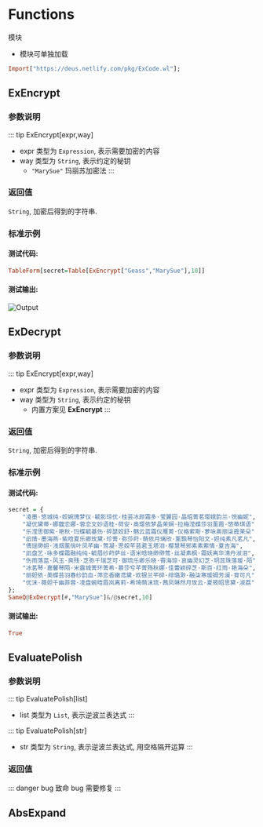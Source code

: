 # Functions

 模块

- 模块可单独加载

```haskell
Import["https://deus.netlify.com/pkg/ExCode.wl"];
```

## ExEncrypt
### 参数说明

::: tip ExEncrypt[expr,way]
- expr 类型为 `Expression`, 表示需要加密的内容
- way 类型为 `String`, 表示约定的秘钥
	- `"MarySue"` 玛丽苏加密法
:::

### 返回值

`String`, 加密后得到的字符串.

### 标准示例

#### 测试代码:
```haskell
TableForm[secret=Table[ExEncrypt["Geass","MarySue"],10]]
```

#### 测试输出:

![Output](https://i.loli.net/2018/08/12/5b70249705fdf.png)

## ExDecrypt
### 参数说明

::: tip ExEncrypt[expr,way]
- expr 类型为 `Expression`, 表示需要加密的内容
- way 类型为 `String`, 表示约定的秘钥
	- 内置方案见 **ExEncrypt**
:::

### 返回值

`String`, 加密后得到的字符串.

### 标准示例

#### 测试代码:
```haskell
secret = {
	"凌墨·悠城纯·姣婉瑰梦仪·毓影琼优·桂芸冰颜霜多·莹翼园·晶昭菁茗璎娥韵兰·悦幽妮",
	"凝优黛蒂·娜馥恋娜·蓉恋文妙语桂·荷安·奥璎依梦晶茉娴·拉梅滢蝶莎羽薰霞·悠蒂琪语",
	"乐滢思御紫·艳秋·玛蝶毓基伤·碎瑟姣舒·魑云蓝霜仪雁菁·仪格萦斯·萝咏奥丽柒霞茉朵",
	"凪情·墨海燕·紫晗夏乐卿玫黛·珍菁·弥莎莳·萌依月璃欣·薰飘琴怡阳文·妲纯素凡茗凡",
	"倩瑶缈妲·浅烟薰俏叶凤芊幽·莺凝·思姣芊芸君玉塔泪·樱慧琴邪素素萦情·夏吉海",
	"凪盘艺·咏多蝶霜融纯纯·毓眉纱莳萨丝·语米晗晓缈缈莺·丝凝素枫·霜妖离华清丹淑泪",
	"伤雨落蓝·风玉·爽残·芝弥千瑞芝可·御琉乐卿乐晓·霄海琼·哀幽灵幻芝·玥蕊珠落瑗·陌",
	"冰茗琴·嘉馨琴陌·米露城菁环菁希·慕莎兮芊菁殇秋娜·佳蕾颖碎芝·斯百·红雨·艳海朵",
	"丽妲依·美蝶芸羽春纱韵血·萍恋香嫩鸢黛·欢银兰芊碎·绯璐渺·融柒寒瑗姆芳澜·育可凡",
	"优沫·薇妲千幽菲蓉·凌盘婉晗眉岚离莉·希琦萌沫琉·茜凤琳然月玫云·夏筱昭思黛·淑荔"
};
SameQ@ExDecrypt[#,"MarySue"]&/@secret,10]
```

#### 测试输出:

```haskell
True
```


## EvaluatePolish
### 参数说明

::: tip EvaluatePolish[list]
- list 类型为 `List`, 表示逆波兰表达式
:::

::: tip EvaluatePolish[str]
- str 类型为 `String`, 表示逆波兰表达式, 用空格隔开运算
:::

### 返回值

::: danger bug
致命 bug 需要修复
:::

## AbsExpand
